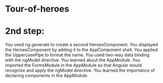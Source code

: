 # Tour-of-heroes

# 2nd step:
You used ng generate to create a second HeroesComponent.
You displayed the HeroesComponent by adding it to the AppComponent shell.
You applied the UppercasePipe to format the name.
You used two-way data binding with the ngModel directive.
You learned about the AppModule.
You imported the FormsModule in the AppModule so that Angular would recognize and apply the ngModel directive.
You learned the importance of declaring components in the AppModule.
